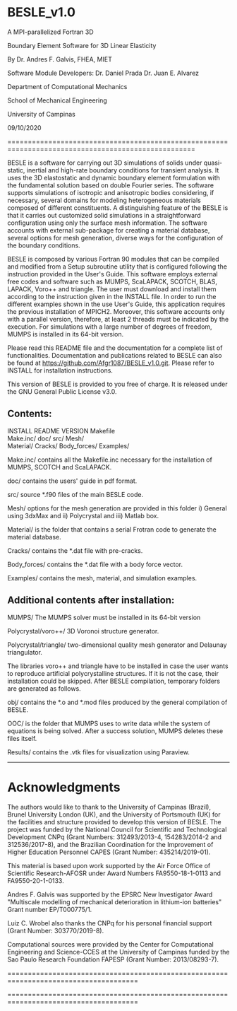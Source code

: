 # BESLE_v1.0

A MPI-parallelized Fortran 3D

Boundary Element Software for 3D Linear Elasticity

By Dr. Andres F. Galvis, FHEA, MIET 

Software Module Developers: 
Dr. Daniel Prada 
Dr. Juan E. Alvarez 

Department of Computational Mechanics

School of Mechanical Engineering

University of Campinas

09/10/2020

====================================================================================================

BESLE is a software for carrying out 3D simulations of solids under 
quasi-static, inertial and high-rate boundary conditions for transient 
analysis. It uses the 3D elastostatic and dynamic boundary element formulation
with the fundamental solution based on double Fourier series. The software 
supports simulations of isotropic and anisotropic bodies considering, if 
necessary, several domains for modeling heterogeneous materials composed of 
different constituents. A distinguishing feature of the BESLE is that it 
carries out customized solid simulations in a straightforward configuration 
using only the surface mesh information. The software accounts with external 
sub-package for creating a material database, several options for mesh generation, 
diverse ways for the configuration of the boundary conditions. 

BESLE is composed by various Fortran 90 modules that can be compiled and 
modified from a Setup subroutine utility that is configured following the 
instruction provided in the User's Guide. This software employs external free
codes and software such as MUMPS, ScaLAPACK, SCOTCH, BLAS, LAPACK, Voro++ and 
triangle. The user must download and install them according to the instruction 
given in the INSTALL file. In order to run the different examples shown in the 
use User's Guide, this application requires the previous installation of MPICH2.
Moreover, this software accounts only with a parallel version, therefore, at least
2 threads must be indicated by the execution. For simulations with a large number
of degrees of freedom, MUMPS is installed in its 64-bit version.

Please read this README file and the documentation for a complete list of 
functionalities. Documentation and publications related to BESLE can also 
be found at https://github.com/Afgr1087/BESLE_v1.0.git. Please refer to INSTALL 
for installation instructions.

  This version of BESLE is provided to you free of charge. It is
  released under the GNU General Public License v3.0.


Contents:
-----------------------------------------------------------------------------------

INSTALL     README     VERSION		Makefile    
Make.inc/   doc/       src/			Mesh/    
Material/   Cracks/    Body_forces/ Examples/    

Make.inc/   contains all the Makefile.inc necessary for the installation of MUMPS, 
	        SCOTCH and ScaLAPACK.

doc/        contains the users' guide in pdf format.

src/        source *.f90 files of the main BESLE code.

Mesh/	    options for the mesh generation are provided in this folder
	  	    i) General using 3dxMax and ii) Polycrystal and iii) Matlab box.

Material/   is the folder that contains a serial Frotran code to generate the 
	  		material database.

Cracks/		contains the *.dat file with pre-cracks.

Body_forces/ contains the *.dat file with a body force vector.

Examples/	 contains the mesh, material, and simulation examples.


Additional contents after installation:
-----------------------------------------------------------------------------------

MUMPS/		The MUMPS solver must be installed in its 64-bit version	

Polycrystal/voro++/ 	3D Voronoi structure generator.

Polycrystal/triangle/	two-dimensional quality mesh generator and Delaunay triangulator.


The libraries voro++ and triangle have to be installed in case the user wants to
reproduce artificial polycrystalline structures. If it is not the case, their 
installation could be skipped. After BESLE compilation, temporary folders are generated 
as follows.

obj/ 	contains the *.o and *.mod files produced by the general compilation of BESLE.

OOC/	is the folder that MUMPS uses to write data while the system of equations is 
		being solved. After a success solution, MUMPS deletes these files itself.

Results/	contains the .vtk files for visualization using Paraview.

-----------------------------------------------------------------------------------

Acknowledgments
===============
The authors would like to thank to the University of Campinas (Brazil), Brunel University London (UK), 
and the University of Portsmouth (UK) for the facilities and structure provided to develop this version 
of BESLE. The project was funded by the National Council for Scientific and Technological Development 
CNPq (Grant Numbers: 312493/2013-4, 154283/2014-2 and 312536/2017-8), and the Brazilian Coordination for 
the Improvement of Higher Education Personnel CAPES (Grant Number: 435214/2019-01). 

This material is based upon work supported by the Air Force Office of Scientific 
Research-AFOSR under Award Numbers FA9550-18-1-0113 and FA9550-20-1-0133.

Andres F. Galvis was supported by the EPSRC New Investigator Award "Multiscale modelling of mechanical deterioration in lithium-ion batteries" Grant number EP/T000775/1.

Luiz C. Wrobel also thanks the CNPq for his personal financial support (Grant Number: 303770/2019-8).

Computational sources were provided by the Center for Computational Engineering and Science-CCES 
at the University of Campinas funded by the Sao Paulo Research Foundation FAPESP (Grant Number: 2013/08293-7).

======================================================================================

======================================================================================
